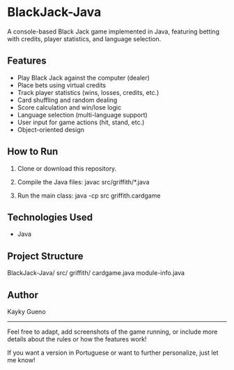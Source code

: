 # BlackJack-Java

A console-based Black Jack game implemented in Java, featuring betting with credits, player statistics, and language selection.

## Features

- Play Black Jack against the computer (dealer)
- Place bets using virtual credits
- Track player statistics (wins, losses, credits, etc.)
- Card shuffling and random dealing
- Score calculation and win/lose logic
- Language selection (multi-language support)
- User input for game actions (hit, stand, etc.)
- Object-oriented design

## How to Run

1. Clone or download this repository.
2. Compile the Java files:
javac src/griffith/*.java

3. Run the main class:
java -cp src griffith.cardgame


## Technologies Used

- Java

## Project Structure

BlackJack-Java/
src/
griffith/
cardgame.java
module-info.java


## Author

Kayky Gueno

---

Feel free to adapt, add screenshots of the game running, or include more details about the rules or how the features work!

If you want a version in Portuguese or want to further personalize, just let me know!
